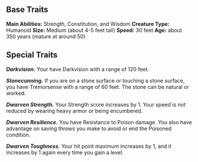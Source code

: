 
## Base Traits

**Main Abilities:** Strength, Constitution, and Wisdom
**Creature Type:** Humanoid
**Size:** Medium (about 4-5 feet tall)
**Speed:** 30 feet
**Age:** about 350 years (mature at around 50)


## Special Traits

***Darkvision.*** Your have Darkvision with a range of 120 feet.

***Stonecunning.*** If you are on a stone surface or touching a stone surface, you have Tremorsense with a range of 60 feet. The stone can be natural or worked. 

***Dwarven Strength.*** Your Strength score increases by 1. Your speed is not reduced by wearing heavy armor or being encumbered.

***Dwarven Resilience.*** You have Resistance to Poison damage. You also have advantage on saving throws you make to avoid or end the Poisoned condition.

***Dwarven Toughness.*** Your hit point maximum increases by 1, and it increases by 1 again every time you gain a level.






